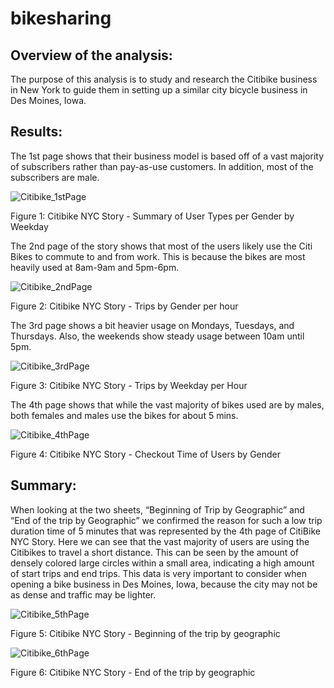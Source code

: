 # bikesharing

## Overview of the analysis: 
  The purpose of this analysis is to study and research the Citibike business in New York to guide them in setting up a similar city bicycle business in Des Moines, Iowa.  

## Results: 
  The 1st page shows that their business model is based off of a vast majority of subscribers rather than pay-as-use customers.  In addition, most of the subscribers are male.
  
  ![Citibike_1stPage](https://user-images.githubusercontent.com/83877498/130714596-9b6da576-b147-4d0a-a2d9-eec326bd3337.PNG)
  
  Figure 1: Citibike NYC Story - Summary of User Types per Gender by Weekday
  
  The 2nd page of the story shows that most of the users likely use the Citi Bikes to commute to and from work.  This is because the bikes are most heavily used at 8am-9am 
  and 5pm-6pm.
  
  ![Citibike_2ndPage](https://user-images.githubusercontent.com/83877498/130714771-05138f0f-fa77-4ff5-902a-76b493ddfe40.PNG)
  
  Figure 2: Citibike NYC Story - Trips by Gender per hour
  
  The 3rd page shows a bit heavier usage on Mondays, Tuesdays, and Thursdays.  Also, the weekends show steady usage between 10am until 5pm.
  
  ![Citibike_3rdPage](https://user-images.githubusercontent.com/83877498/130714855-be138f27-6aaf-4a58-9451-3bb0dc2ec27f.PNG)

  Figure 3: Citibike NYC Story - Trips by Weekday per Hour
  
  The 4th page shows that while the vast majority of bikes used are by males, both females and males use the bikes for about 5 mins.
  
  ![Citibike_4thPage](https://user-images.githubusercontent.com/83877498/130715040-1e1f854b-1ad2-4e93-807c-99af574352cb.PNG)
  
   Figure 4: Citibike NYC Story - Checkout Time of Users by Gender
   
   
 ## Summary: 
   When looking at the two sheets, “Beginning of Trip by Geographic” and “End of the trip by Geographic”  we confirmed the reason for such a low trip duration time of 5 minutes that was represented by the 4th page of CitiBike NYC Story.  Here we can see that the vast majority of users are using the Citibikes to travel a short distance.  This can be seen by the amount of densely colored large circles within a small area, indicating a high amount of start trips and end trips.  This data is very important to consider when opening a bike business in Des Moines, Iowa, because the city may not be as dense and traffic may be lighter.
   
   ![Citibike_5thPage](https://user-images.githubusercontent.com/83877498/130715206-c65bfeba-c507-4152-b8ee-96dcaf897d77.PNG)
   
   Figure 5: Citibike NYC Story - Beginning of the trip by geographic
   
   ![Citibike_6thPage](https://user-images.githubusercontent.com/83877498/130715287-23766eb2-262e-49f9-95b6-a248b5db0f46.PNG)

   Figure 6: Citibike NYC Story - End of the trip by geographic
   



